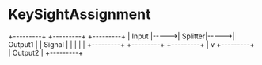 # KeySightAssignment
   +---------+       +---------+       +---------+
   | Input   |----->| Splitter|----->| Output1 |
   | Signal  |      |         |      |         |
   +---------+      +---------+      +---------+
                           |
                           v
                       +---------+
                       | Output2 |
                       +---------+
